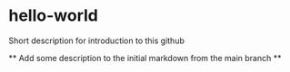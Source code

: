 # hello-world
Short description for introduction to this github

** Add some description to the initial markdown from the main branch **

